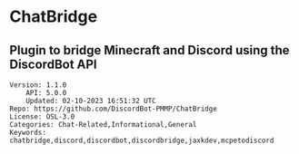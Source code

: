 # ChatBridge
## Plugin to bridge Minecraft and Discord using the DiscordBot API
```properties
Version: 1.1.0
    API: 5.0.0
    Updated: 02-10-2023 16:51:32 UTC
Repo: https://github.com/DiscordBot-PMMP/ChatBridge
License: OSL-3.0
Categories: Chat-Related,Informational,General
Keywords: chatbridge,discord,discordbot,discordbridge,jaxkdev,mcpetodiscord
```